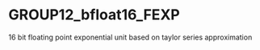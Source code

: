 # GROUP12_bfloat16_FEXP
16 bit floating point exponential unit based on taylor series approximation
